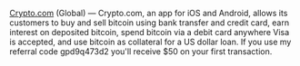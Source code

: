 [Crypto.com](https://crypto.com) (Global) — Crypto.com, an app for iOS and Android, allows its customers to buy and sell bitcoin using bank transfer and credit card, earn interest on deposited bitcoin, spend bitcoin via a debit card anywhere Visa is accepted, and use bitcoin as collateral for a US dollar loan. If you use my referral code gpd9q473d2 you'll receive $50 on your first transaction.
